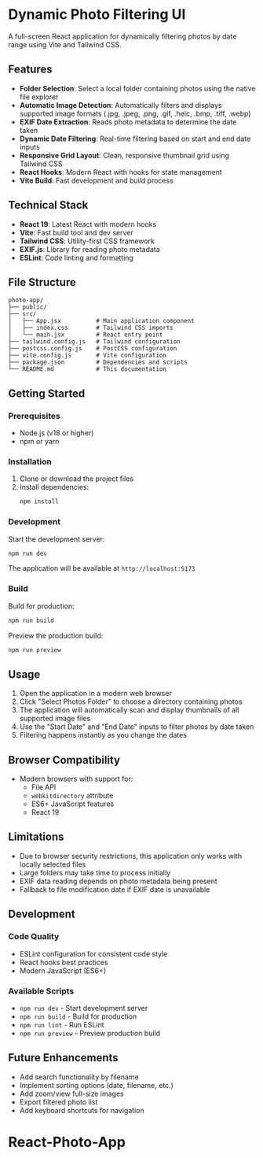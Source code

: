 # Dynamic Photo Filtering UI

A full-screen React application for dynamically filtering photos by date range using Vite and Tailwind CSS.

## Features

- **Folder Selection**: Select a local folder containing photos using the native file explorer
- **Automatic Image Detection**: Automatically filters and displays supported image formats (.jpg, .jpeg, .png, .gif, .heic, .bmp, .tiff, .webp)
- **EXIF Date Extraction**: Reads photo metadata to determine the date taken
- **Dynamic Date Filtering**: Real-time filtering based on start and end date inputs
- **Responsive Grid Layout**: Clean, responsive thumbnail grid using Tailwind CSS
- **React Hooks**: Modern React with hooks for state management
- **Vite Build**: Fast development and build process

## Technical Stack

- **React 19**: Latest React with modern hooks
- **Vite**: Fast build tool and dev server
- **Tailwind CSS**: Utility-first CSS framework
- **EXIF.js**: Library for reading photo metadata
- **ESLint**: Code linting and formatting

## File Structure

```
photo-app/
├── public/
├── src/
│   ├── App.jsx          # Main application component
│   ├── index.css        # Tailwind CSS imports
│   └── main.jsx         # React entry point
├── tailwind.config.js   # Tailwind configuration
├── postcss.config.js    # PostCSS configuration
├── vite.config.js       # Vite configuration
├── package.json         # Dependencies and scripts
└── README.md            # This documentation
```

## Getting Started

### Prerequisites

- Node.js (v18 or higher)
- npm or yarn

### Installation

1. Clone or download the project files
2. Install dependencies:
   ```bash
   npm install
   ```

### Development

Start the development server:
```bash
npm run dev
```

The application will be available at `http://localhost:5173`

### Build

Build for production:
```bash
npm run build
```

Preview the production build:
```bash
npm run preview
```

## Usage

1. Open the application in a modern web browser
2. Click "Select Photos Folder" to choose a directory containing photos
3. The application will automatically scan and display thumbnails of all supported image files
4. Use the "Start Date" and "End Date" inputs to filter photos by date taken
5. Filtering happens instantly as you change the dates

## Browser Compatibility

- Modern browsers with support for:
  - File API
  - `webkitdirectory` attribute
  - ES6+ JavaScript features
  - React 19

## Limitations

- Due to browser security restrictions, this application only works with locally selected files
- Large folders may take time to process initially
- EXIF data reading depends on photo metadata being present
- Fallback to file modification date if EXIF date is unavailable

## Development

### Code Quality

- ESLint configuration for consistent code style
- React hooks best practices
- Modern JavaScript (ES6+)

### Available Scripts

- `npm run dev` - Start development server
- `npm run build` - Build for production
- `npm run lint` - Run ESLint
- `npm run preview` - Preview production build

## Future Enhancements

- Add search functionality by filename
- Implement sorting options (date, filename, etc.)
- Add zoom/view full-size images
- Export filtered photo list
- Add keyboard shortcuts for navigation
# React-Photo-App
